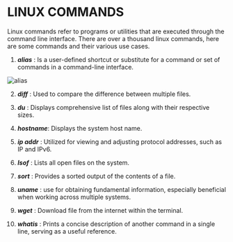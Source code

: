 # LINUX COMMANDS

Linux commands refer to programs or utilities that are executed through the command line interface. There are over a thousand linux commands, here are some commands and their various use cases.



1. *__alias__* : Is a user-defined shortcut or substitute for a command or set of commands in a command-line interface.

![alias]()

2. *__diff__* : Used to compare the difference between multiple files. 

3. *__du__* : Displays comprehensive list of files along with their respective sizes.

4. *__hostname__*: Displays the system host name.

5. *__ip addr__* : 
Utilized for viewing and adjusting protocol addresses, such as IP and IPv6.

6. *__lsof__* : Lists all open files on the system.

7. *__sort__* : Provides a sorted output of the contents of a file.

8. *__uname__* : use for obtaining fundamental information, especially beneficial when working across multiple systems.

9. *__wget__* : Download file from the internet within the terminal. 

10. *__whatis__* : Prints a concise description of another command in a single line, serving as a useful reference.